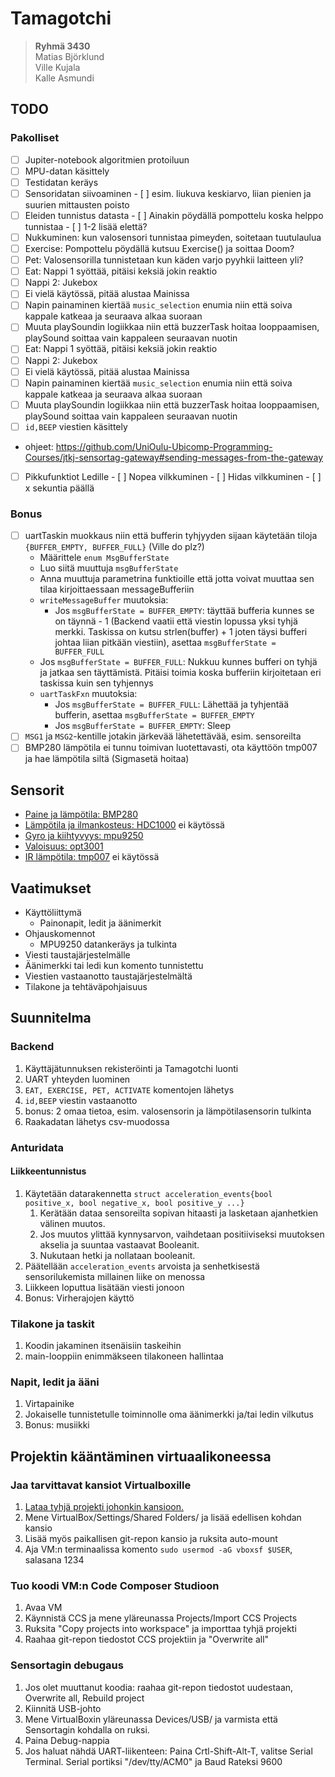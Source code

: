 # Tamagotchi
>
> **Ryhmä 3430**  
Matias Björklund  
Ville Kujala  
Kalle Asmundi

## TODO

### Pakolliset

- [ ]  Jupiter-notebook algoritmien protoiluun
- [ ]  MPU-datan käsittely
  - [ ]  Testidatan keräys
  - [ ]  Sensoridatan siivoaminen
    - [ ]  esim. liukuva keskiarvo, liian pienien ja suurien mittausten poisto
  - [ ]  Eleiden tunnistus datasta
    - [ ]  Ainakin pöydällä pompottelu koska helppo tunnistaa
    - [ ]  1-2 lisää elettä?
- [ ]  Nukkuminen: kun valosensori tunnistaa pimeyden, soitetaan tuutulaulua
- [ ]  Exercise: Pompottelu pöydällä kutsuu Exercise() ja soittaa Doom?
- [ ]  Pet: Valosensorilla tunnistetaan kun käden varjo pyyhkii laitteen yli?
- [ ]  Eat: Nappi 1 syöttää, pitäisi keksiä jokin reaktio
- [ ]  Nappi 2: Jukebox
  - [ ]  Ei vielä käytössä, pitää alustaa Mainissa
  - [ ]  Napin painaminen kiertää `music_selection` enumia niin että soiva kappale katkeaa ja seuraava alkaa suoraan
  - [ ]  Muuta playSoundin logiikkaa niin että buzzerTask hoitaa looppaamisen, playSound soittaa vain kappaleen seuraavan nuotin
- [ ]  Eat: Nappi 1 syöttää, pitäisi keksiä jokin reaktio
- [ ]  Nappi 2: Jukebox
  - [ ]  Ei vielä käytössä, pitää alustaa Mainissa
  - [ ]  Napin painaminen kiertää `music_selection` enumia niin että soiva kappale katkeaa ja seuraava alkaa suoraan
  - [ ]  Muuta playSoundin logiikkaa niin että buzzerTask hoitaa looppaamisen, playSound soittaa vain kappaleen seuraavan nuotin
- [ ]  `id,BEEP` viestien käsittely
  - ohjeet: <https://github.com/UniOulu-Ubicomp-Programming-Courses/jtkj-sensortag-gateway#sending-messages-from-the-gateway>
  - [ ]  Pikkufunktiot Ledille
    - [ ]  Nopea vilkkuminen
    - [ ]  Hidas vilkkuminen
    - [ ]  x sekuntia päällä

### Bonus

- [ ] uartTaskin muokkaus niin että bufferin tyhjyyden sijaan käytetään tiloja `{BUFFER_EMPTY, BUFFER_FULL}` (Ville do plz?)
  - Määrittele `enum MsgBufferState`
  - Luo siitä muuttuja `msgBufferState`
  - Anna muuttuja parametrina funktioille että jotta voivat muuttaa sen tilaa kirjoittaessaan messageBufferiin
  - `writeMessageBuffer` muutoksia:
    - Jos `msgBufferState = BUFFER_EMPTY`: täyttää bufferia kunnes se on täynnä - 1 (Backend vaatii että viestin lopussa yksi tyhjä merkki. Taskissa on kutsu strlen(buffer) + 1 joten täysi bufferi johtaa liian pitkään viestiin), asettaa `msgBufferState = BUFFER_FULL`
  - Jos `msgBufferState = BUFFER_FULL`: Nukkuu kunnes bufferi on tyhjä ja jatkaa sen täyttämistä. Pitäisi toimia koska bufferiin kirjoitetaan eri taskissa kuin sen tyhjennys
  - `uartTaskFxn` muutoksia:
    - Jos `msgBufferState = BUFFER_FULL`: Lähettää ja tyhjentää bufferin, asettaa `msgBufferState = BUFFER_EMPTY`
    - Jos `msgBufferState = BUFFER_EMPTY`: Sleep
- [ ]  `MSG1` ja `MSG2`-kentille jotakin järkevää lähetettävää, esim. sensoreilta
- [ ] BMP280 lämpötila ei tunnu toimivan luotettavasti, ota käyttöön tmp007 ja hae lämpötila siltä (Sigmasetä hoitaa)

## Sensorit

- [Paine ja lämpötila: BMP280](sensors/bmp280.c)
- [Lämpötila ja ilmankosteus: HDC1000](sensors/hdc1000.c) ei käytössä
- [Gyro ja kiihtyvyys: mpu9250](sensors/mpu9250.c)
- [Valoisuus: opt3001](sensors/opt3001.c)
- [IR lämpötila: tmp007](sensors/tmp007.c) ei käytössä

## Vaatimukset

- Käyttöliittymä
  - Painonapit, ledit ja äänimerkit
- Ohjauskomennot
  - MPU9250 datankeräys ja tulkinta
- Viesti taustajärjestelmälle
- Äänimerkki tai ledi kun komento tunnistettu
- Viestien vastaanotto taustajärjestelmältä
- Tilakone ja tehtäväpohjaisuus

## Suunnitelma

### Backend

1. Käyttäjätunnuksen rekisteröinti ja Tamagotchi luonti
1. UART yhteyden luominen
1. `EAT, EXERCISE, PET, ACTIVATE` komentojen lähetys
1. `id,BEEP` viestin vastaanotto
1. bonus: 2 omaa tietoa, esim. valosensorin ja lämpötilasensorin tulkinta
1. Raakadatan lähetys csv-muodossa

### Anturidata

#### Liikkeentunnistus

1. Käytetään datarakennetta `struct acceleration_events{bool positive_x, bool negative_x, bool positive_y ...}`
    1. Kerätään dataa sensoreilta sopivan hitaasti ja lasketaan ajanhetkien välinen muutos.
    2. Jos muutos ylittää kynnysarvon, vaihdetaan positiiviseksi muutoksen akselia ja suuntaa vastaavat Booleanit.
    3. Nukutaan hetki ja nollataan booleanit.
2. Päätellään `acceleration_events` arvoista ja senhetkisestä sensorilukemista millainen liike on menossa
3. Liikkeen loputtua lisätään viesti jonoon
4. Bonus: Virherajojen käyttö

### Tilakone ja taskit

1. Koodin jakaminen itsenäisiin taskeihin
2. main-looppiin enimmäkseen tilakoneen hallintaa

### Napit, ledit ja ääni

1. Virtapainike
2. Jokaiselle tunnistetulle toiminnolle oma äänimerkki ja/tai ledin vilkutus
3. Bonus: musiikki

## Projektin kääntäminen virtuaalikoneessa

### Jaa tarvittavat kansiot Virtualboxille

1. [Lataa tyhjä projekti johonkin kansioon.](https://github.com/UniOulu-Ubicomp-Programming-Courses/jtkj-sensortag-examples/blob/main/emptyProjects/empty_CC2650STK_TI_2023.zip)
1. Mene VirtualBox/Settings/Shared Folders/ ja lisää edellisen kohdan kansio
1. Lisää myös paikallisen git-repon kansio ja ruksita auto-mount
1. Aja VM:n terminaalissa komento `sudo usermod -aG vboxsf $USER`, salasana 1234

### Tuo koodi VM:n Code Composer Studioon

1. Avaa VM
1. Käynnistä CCS ja mene yläreunassa Projects/Import CCS Projects
1. Ruksita "Copy projects into workspace" ja importtaa tyhjä projekti
1. Raahaa git-repon tiedostot CCS projektiin ja "Overwrite all"

### Sensortagin debugaus

1. Jos olet muuttanut koodia: raahaa git-repon tiedostot uudestaan, Overwrite all, Rebuild project
2. Kiinnitä USB-johto
3. Mene VirtualBoxin yläreunassa Devices/USB/ ja varmista että Sensortagin kohdalla on ruksi.
4. Paina Debug-nappia
5. Jos haluat nähdä UART-liikenteen: Paina Crtl-Shift-Alt-T, valitse Serial Terminal. Serial portiksi "/dev/tty/ACM0" ja Baud Rateksi 9600
